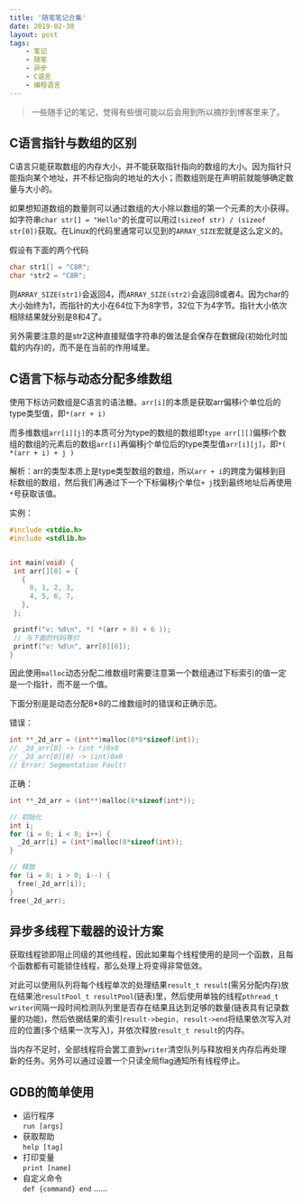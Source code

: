 ```yaml
---
title: '随笔笔记合集'
date: 2019-02-30
layout: post
tags:
    - 笔记
    - 随笔
    - 异步
    - C语言
    - 编程语言
---
```


> 一些随手记的笔记，觉得有些很可能以后会用到所以摘抄到博客里来了。

## C语言指针与数组的区别
C语言只能获取数组的内存大小，并不能获取指针指向的数组的大小。因为指针只能指向某个地址，并不标记指向的地址的大小；而数组则是在声明前就能够确定数量与大小的。

如果想知道数组的数量则可以通过数组的大小除以数组的第一个元素的大小获得。如字符串`char str[] = "Hello"`的长度可以用过`(sizeof str) / (sizeof str[0])`获取。在Linux的代码里通常可以见到的`ARRAY_SIZE`宏就是这么定义的。

假设有下面的两个代码
```c
char str1[] = "C8R";
char *str2 = "C8R";
```
则`ARRAY_SIZE(str1)`会返回4，而`ARRAY_SIZE(str2)`会返回8或者4。因为char的大小始终为1，而指针的大小在64位下为8字节，32位下为4字节。指针大小依次相除结果就分别是8和4了。

另外需要注意的是str2这种直接赋值字符串的做法是会保存在数据段(初始化时加载的内存)的，而不是在当前的作用域里。

## C语言下标与动态分配多维数组
使用下标访问数组是C语言的语法糖。`arr[i]`的本质是获取arr偏移i个单位后的type类型值，即`*(arr + i)`

而多维数组`arr[i][j]`的本质可分为type的数组的数组即`type arr[][]`偏移i个数组的数组的元素后的数组`arr[i]`再偏移j个单位后的type类型值`arr[i][j]`，即`*( *(arr + i) + j )`

解析：arr的类型本质上是type类型数组的数组，所以`arr + i`的跨度为偏移到目标数组的数组，然后我们再通过下一个下标偏移j个单位`+ j`找到最终地址后再使用`*`号获取该值。

实例：
```c
#include <stdio.h>
#include <stdlib.h>


int main(void) {
 int arr[][8] = {
   {
     0, 1, 2, 3,
     4, 5, 6, 7,
   },
 };

 printf("v: %d\n", *( *(arr + 0) + 6 ));
 // 与下面的代码等价
 printf("v: %d\n", arr[0][6]);
}
```

因此使用`malloc`动态分配二维数组时需要注意第一个数组通过下标索引的值一定是一个指针，而不是一个值。

下面分别是是动态分配8*8的二维数组时的错误和正确示范。

错误：
```c
int **_2d_arr = (int**)malloc(8*8*sizeof(int));
// _2d_arr[0] -> (int *)0x0
// _2d_arr[0][0] -> (int)0x0
// Error: Segmentation Fault!
```

正确：
```c
int **_2d_arr = (int**)malloc(8*sizeof(int*));

// 初始化
int i;
for (i = 0; i < 8; i++) {
  _2d_arr[i] = (int*)malloc(8*sizeof(int));
}

// 释放
for (i = 8; i > 0; i--) {
  free(_2d_arr[i]);
}
free(_2d_arr);
```

## 异步多线程下载器的设计方案
获取线程锁即阻止同级的其他线程，因此如果每个线程使用的是同一个函数，且每个函数都有可能锁住线程，那么处理上将变得非常低效。

对此可以使用队列将每个线程单次的处理结果`result_t result`(需另分配内存)放在结果池`resultPool_t resultPool`(链表)里，然后使用单独的线程`pthread_t writer`间隔一段时间检测队列里是否存在结果且达到足够的数量(链表具有记录数量的功能)，然后依据结果的索引`result->begin, result->end`将结果依次写入对应的位置(多个结果一次写入)，并依次释放`result_t result`的内存。

当内存不足时，全部线程将会罢工直到`writer`清空队列与释放相关内存后再处理新的任务。另外可以通过设置一个只读全局flag通知所有线程停止。

## GDB的简单使用
- 运行程序  
`run [args]`
- 获取帮助  
`help [tag]`
- 打印变量  
`print [name]`
- 自定义命令  
`def {command} end`
……

